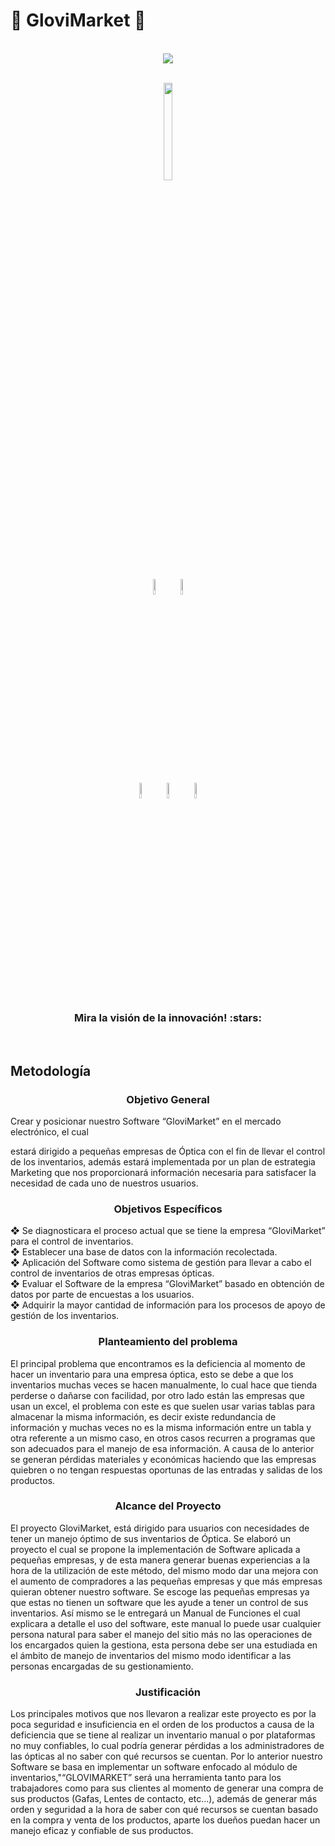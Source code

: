 


# :small_red_triangle: GloviMarket :small_red_triangle_down:
<div align="center">
  <br>
  <img src='https://i.imgur.com/UiJjNYy.png'></a>
</div>
 
<br />
<div align="center">
 
<img src='https://i.imgur.com/JeL5Ic2.png' width=17% height=20% ></a>
   
<a href="https://github.com/IIFelipeII" target="_blank"><img src='https://i.imgur.com/P4Kprns.png' width=8% height=8% ></a> </a>
<a href="https://github.com/valeriac24"><img src='https://i.imgur.com/Z4Nsfvs.png' width=8% height=8% ></a>

<a href="https://github.com/andreshg2003"><img src='https://i.imgur.com/KcLPyjj.png' width=8% height=8% ></a>
<a href="https://github.com/jdmendez896"><img src='https://i.imgur.com/Jb3JTjc.png' width=8% height=8% ></a>
<a href="https://github.com/MiltonStivenPinzon"><img src='https://i.imgur.com/CzGj4xW.png' width=8% height=8% ></a>
</div>
</div>
<br />


 <h3 align="center"> Mira la visión de la innovación! :stars:</h3> 

  <p align="center">
  
    
<br>
<h2>Metodología </h2>
<a id="objg"></a>
<h3 align="center" >Objetivo General </h3> 

Crear y posicionar nuestro Software “GloviMarket” en el mercado electrónico, el cual 

estará dirigido a pequeñas empresas de Óptica con el fin de llevar el control de los 
inventarios, además estará implementada por un plan de estrategia Marketing que nos 
proporcionará información necesaria para satisfacer la necesidad de cada uno de 
nuestros usuarios.
<h3 align="center" >Objetivos Específicos </h3> 
 
❖ Se diagnosticara el proceso actual que se tiene la empresa “GloviMarket” para el 
control de inventarios. <br>
❖ Establecer una base de datos con la información recolectada.<br>
❖ Aplicación del Software como sistema de gestión para llevar a cabo el 
control de inventarios de otras empresas ópticas.<br>
❖ Evaluar el Software de la empresa “GloviMarket” basado en obtención de 
datos por parte de encuestas a los usuarios. <br>
❖ Adquirir la mayor cantidad de información para los procesos de apoyo de 
gestión de los inventarios.<br>
<a id="pro"></a>
<h3 align="center" >Planteamiento del problema </h3> 



El principal problema que encontramos es la deficiencia al momento de hacer un inventario para una 
empresa óptica, esto se debe a que los inventarios muchas veces se hacen manualmente, lo cual hace 
que tienda perderse o dañarse con facilidad, por otro lado están las empresas que usan un excel, el 
problema con este es que suelen usar varias tablas para almacenar la misma información, es decir 
existe redundancia de información y muchas veces no es la misma información entre un tabla y otra 
referente a un mismo caso, en otros casos recurren a programas que son adecuados para el manejo de 
esa información. A causa de lo anterior se generan pérdidas materiales y económicas haciendo que las 
empresas quiebren o no tengan respuestas oportunas de las entradas y salidas de los productos.
<a id="alc"></a>

<h3 align="center" >Alcance del Proyecto </h3>

El proyecto GloviMarket, está dirigido para usuarios con necesidades de tener un manejo óptimo de sus 
inventarios de Óptica. Se elaboró un proyecto el cual se propone la implementación de Software aplicada 
a pequeñas empresas, y de esta manera generar buenas experiencias a la hora de la utilización de este 
método, del mismo modo dar una mejora con el aumento de compradores a las pequeñas empresas y que 
más empresas quieran obtener nuestro software. Se escoge las pequeñas empresas ya que estas no 
tienen un software que les ayude a tener un control de sus inventarios. Así mismo se le entregará un 
Manual de Funciones el cual explicara a detalle el uso del software, este manual lo puede usar cualquier 
persona natural para saber el manejo del sitio más no las operaciones de los encargados quien la 
gestiona, esta persona debe ser una estudiada en el ámbito de manejo de inventarios del mismo modo 
identificar a las personas encargadas de su gestionamiento.
<a id="inv"></a>



<h3 align="center" >Justificación </h3>
<a id="jus"></a>

Los principales motivos que nos llevaron a realizar este proyecto es por la poca seguridad e 
insuficiencia en el orden de los productos a causa de la deficiencia que se tiene al realizar un 
inventario manual o por plataformas no muy confiables, lo cual podría generar pérdidas a los 
administradores de las ópticas al no saber con qué recursos se cuentan. 
Por lo anterior nuestro Software se basa en implementar un software enfocado al módulo de 
inventarios,"“GLOVIMARKET” será una herramienta tanto para los trabajadores como para sus 
clientes al momento de generar una compra de sus productos (Gafas, Lentes de contacto, etc…), 
además de generar más orden y seguridad a la hora de saber con qué recursos se cuentan basado 
en la compra y venta de los productos, aparte los dueños puedan hacer un manejo eficaz y confiable 
de sus productos.
<br>



